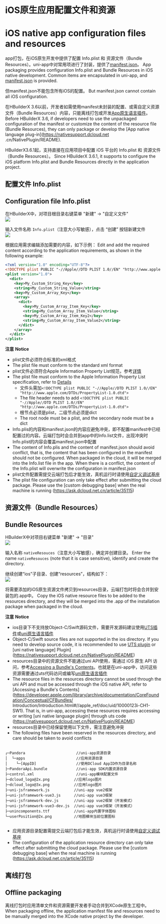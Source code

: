 # iOS原生应用配置文件和资源
# iOS native app configuration files and resources

app打包，在iOS原生开发中提供了配置 Info.plist 和 资源文件（Bundle Resources）。uni-app中对常用项进行了封装，提供了[manifest.json](https://uniapp.dcloud.net.cn/collocation/manifest-app.html)。
App packaging provides configuration Info.plist and Bundle Resources in iOS native development. Common items are encapsulated in uni-app, and [manifest.json](https://uniapp.dcloud.net.cn/collocation/manifest-app.html) is provided.

但manifest.json不能包含所有iOS的配置。
But manifest.json cannot contain all iOS configuration.

在HBuilderX 3.6以前，开发者如需使用manifest未封装的配置、或需自定义资源文件（Bundle Resources）内容，只能离线打包或开发[App原生语言插件](https://nativesupport.dcloud.net.cn/NativePlugin/README)。
Before HBuilderX 3.6, if developers need to use the unpackaged configuration of the manifest or customize the content of the resource file (Bundle Resources), they can only package or develop the [App native language plug-in](https://nativesupport.dcloud.net .cn/NativePlugin/README).

HBuilderX3.6.1起，支持直接在应用项目中配置 iOS 平台的 Info.plist 和 资源文件（Bundle Resources）。
Since HBuilderX 3.6.1, it supports to configure the iOS platform Info.plist and Bundle Resources directly in the application project.


## 配置文件 Info.plist
## Configuration file Info.plist

在HBuilderX中，对项目根目录右键菜单 "新建" -> "自定义文件"  
![](https://native-res.dcloud.net.cn/images/uniapp/nativeresource/newfile.png)

输入文件名称 `Info.plist`（注意大小写敏感），点击 “创建” 按钮新建文件  
![](https://native-res.dcloud.net.cn/images/uniapp/nativeresource/ios/info.png)

根据应用需求编辑添加需要的内容，如下示例：
Edit and add the required content according to the application requirements, as shown in the following example:
``` xml
<?xml version="1.0" encoding="UTF-8"?>
<!DOCTYPE plist PUBLIC "-//Apple//DTD PLIST 1.0//EN" "http://www.apple.com/DTDs/PropertyList-1.0.dtd">
<plist version="1.0">
  <dict>
    <key>My_Custom_String_Key</key>
    <string>My_Custom_String_Value</string>
    <key>My_Custom_Array_Key</key>
    <array>
      <dict>
        <key>My_Custom_Array_Item_Key</key>
        <string>My_Custom_Array_Item_Value</string>
        <key>My_Custom_Array_Item_Key2</key>
        <string>My_Custom_Array_Item_Value2</string>
      </dict>
    </array>
  </dict>
</plist>
```


**注意**
**Notice**
- plist文件必须符合标准的xml格式  
- The plist file must conform to the standard xml format
- plist文件必须符合Apple Information Property List规范，参考[详情](https://developer.apple.com/documentation/bundleresources/information_property_list)  
- The plist file must conform to the Apple Information Property List specification, refer to [Details](https://developer.apple.com/documentation/bundleresources/information_property_list)
	* 文件头需加`<!DOCTYPE plist PUBLIC "-//Apple//DTD PLIST 1.0//EN" "http://www.apple.com/DTDs/PropertyList-1.0.dtd">`
	* The file header needs to add `<!DOCTYPE plist PUBLIC "-//Apple//DTD PLIST 1.0//EN" "http://www.apple.com/DTDs/PropertyList-1.0.dtd">`
	* 根节点必须是plist，二级节点必须是dict   
	* The root node must be a plist, and the secondary node must be a dict
- Info.plis的内容和manifest.json的内容应避免冲突，即不配置manifest中已经配置过的内容。云端打包时会合并到app中的Info.list文件，出现冲突时Info.plist的内容会覆盖manifest.json中配置  
- The content of Info.plis and the content of manifest.json should avoid conflict, that is, the content that has been configured in the manifest should not be configured. When packaged in the cloud, it will be merged into the Info.list file in the app. When there is a conflict, the content of the Info.plist will overwrite the configuration in manifest.json
- plist文件配置需提交云端打包后才能生效，真机运行时请使用[自定义调试基座](https://ask.dcloud.net.cn/article/35115)
- The plist file configuration can only take effect after submitting the cloud package. Please use the [custom debugging base] when the real machine is running (https://ask.dcloud.net.cn/article/35115)



##  资源文件（Bundle Resources）  
## Bundle Resources

HBuilderX中对项目右键菜单 "新建" -> "目录"  
![](https://native-res.dcloud.net.cn/images/uniapp/nativeresource/newfile.png)

输入名称 `nativeResouces`（注意大小写敏感），确定并创建目录。
Enter the name `nativeResouces` (note that it is case sensitive), identify and create the directory.

继续创建“ios”子目录、创建“resources”，结构如下：  
![](https://native-res.dcloud.net.cn/images/uniapp/nativeresource/ios/directory.png)

将需要添加的iOS原生资源文件拷贝到resources目录，云端打包时将会合并到安装包的.app中。
Copy the iOS native resource files to be added to the resources directory, and they will be merged into the .app of the installation package when packaged in the cloud.

**注意**
**Notice**
- ios目录下不支持放Object-C/Swift源码文件，需要开发源码建议使用[UTS插件](https://uniapp.dcloud.net.cn/plugin/uts-plugin.html)或[uni原生语言插件](https://nativesupport.dcloud.net.cn/NativePlugin/README)  
- Object-C/Swift source files are not supported in the ios directory. If you need to develop source code, it is recommended to use [UTS plugin](https://uniapp.dcloud.net.cn/plugin/uts-plugin.html) or [uni native language] Plugin](https://nativesupport.dcloud.net.cn/NativePlugin/README)
- resources目录中的资源文件不能通过uni API使用，需通过 iOS 原生 API 访问，参考[Accessing a Bundle's Contents](https://developer.apple.com/library/archive/documentation/CoreFoundation/Conceptual/CFBundles/Introduction/Introduction.html#//apple_ref/doc/uid/10000123i-CH1-SW1)。也就是在uni-app中，访问这些资源需要通过uts代码访问或编写[uni原生语言插件](https://nativesupport.dcloud.net.cn/NativePlugin/README)  
- The resource files in the resources directory cannot be used through the uni API and must be accessed through the iOS native API, refer to [Accessing a Bundle's Contents](https://developer.apple.com/library/archive/documentation/CoreFoundation/Conceptual/CFBundles/ Introduction/Introduction.html#//apple_ref/doc/uid/10000123i-CH1-SW1). That is, in uni-app, accessing these resources requires accessing or writing [uni native language plugin] through uts code (https://nativesupport.dcloud.net.cn/NativePlugin/README)
- resources目录中已经保留使用以下文件，需注意避免冲突
- The following files have been reserved in the resources directory, and care should be taken to avoid conflicts
<pre v-pre="" data-lang="">
	<code class="lang-" style="padding:0">
┌─Pandora                       //uni-app资源目录
│  └─apps                       //应用资源目录
│    └─[AppID]                  //使用DCloud AppID作为目录名称
├─PandoraApi.bundle             //uni-app SDK内置资源目录
├─control.xml                   //uni-app模块配置文件
├─dcloud_logo@2x.png           //应用logo图片
├─dcloud_logo@3x.png           //应用logo图片
├─uni-jsframework.js           //uni-app vue2框架
├─uni-jsframework-vue3.js      //uni-app vue3框架
├─uni-jsframework-dev.js       //uni-app vue2框架（开发模式）
├─uni-jsframework-vue3-dev.js  //uni-app vue3框架（开发模式）
├─unincomponents.ttf           //uni-app内置字体图标
└─userPosition@2x.png          //地图模块当前位置图标
	</code>
</pre>
- 应用资源目录配置需提交云端打包后才能生效，真机运行时请使用[自定义调试基座](https://ask.dcloud.net.cn/article/35115)
- The configuration of the application resource directory can only take effect after submitting the cloud package. Please use the [custom debugging base] when the real machine is running (https://ask.dcloud.net.cn/article/35115)

## 离线打包  
## Offline packaging
离线打包时应用清单文件和资源需要开发者手动合并到XCode原生工程中。
When packaging offline, the application manifest file and resources need to be manually merged into the XCode native project by the developer.


